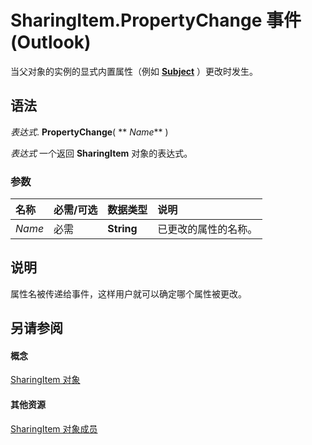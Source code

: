
# SharingItem.PropertyChange 事件 (Outlook)

当父对象的实例的显式内置属性（例如  **[Subject](f774ec0f-226a-f2f8-6865-4457b26fdacc.md)** ）更改时发生。


## 语法

 _表达式_. **PropertyChange**( ** _Name_** )

 _表达式_ 一个返回 **SharingItem** 对象的表达式。


### 参数



|**名称**|**必需/可选**|**数据类型**|**说明**|
|:-----|:-----|:-----|:-----|
| _Name_|必需|**String**|已更改的属性的名称。|

## 说明

属性名被传递给事件，这样用户就可以确定哪个属性被更改。


## 另请参阅


#### 概念


[SharingItem 对象](63dd3451-44f3-7cc4-c6e2-7dad5835a7d2.md)
#### 其他资源


[SharingItem 对象成员](719ad60e-2242-2c54-778f-006b61690389.md)